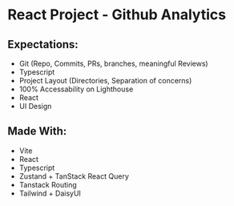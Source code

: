 # React Project - Github Analytics

## Expectations:

- Git (Repo, Commits, PRs, branches, meaningful Reviews)
- Typescript
- Project Layout (Directories, Separation of concerns)
- 100% Accessability on Lighthouse
- React
- UI Design

## Made With:

- Vite
- React
- Typescript
- Zustand + TanStack React Query
- Tanstack Routing
- Tailwind + DaisyUI
